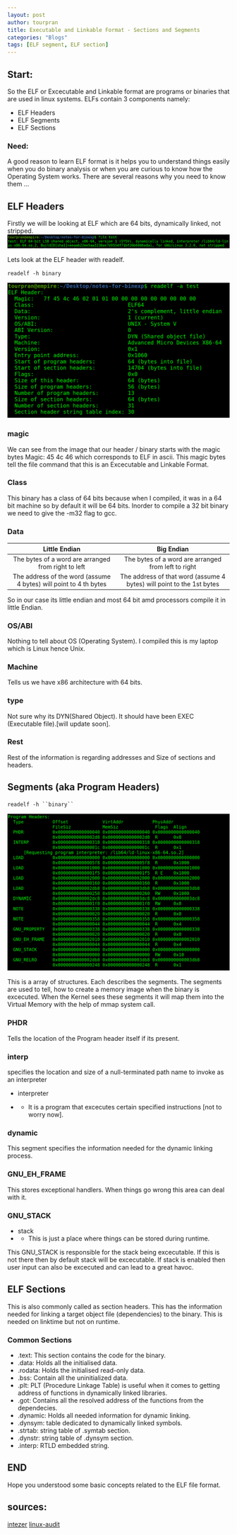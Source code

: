```yaml
---
layout: post
author: tourpran
title: Executable and Linkable Format - Sections and Segments
categories: "Blogs"
tags: [ELF segment, ELF section]
---
```


## Start:

So the ELF or Excecutable and Linkable format are programs or binaries that are used in linux systems. ELFs contain 3 components namely:
* ELF Headers
* ELF Segments
* ELF Sections

### Need:

A good reason to learn ELF format is it helps you to understand things easily when you do binary analysis or when you are curious to know how the Operating System works. There are several reasons why you need to know them ...

## ELF Headers

Firstly we will be looking at ELF which are 64 bits, dynamically linked, not stripped.
![](/assets/images/2.png)

Lets look at the ELF header with readelf. 
```
readelf -h binary
``` 
![](/assets/images/1.png)

### magic
We can see from the image that our header / binary starts with the magic bytes Magic: 45 4c 46 which corresponds to ELF in ascii. This magic bytes tell the file command that this is an Excecutable and Linkable Format. 

### Class
This binary has a class of 64 bits because when I compiled, it was in a 64 bit machine so by default it will be 64 bits. Inorder to compile a 32 bit binary we need to give the -m32 flag to gcc.

### Data

| Little Endian  | Big Endian  |
|:--------------:|:-----------:|
| The bytes of a word are arranged from right to left | The bytes of a word are arranged from left to right |
| The address of the word (assume 4 bytes) will point to 4 th bytes  | The address of that word (assume 4 bytes) will point to the 1st bytes  |   

So in our case its little endian and most 64 bit amd processors compile it in little Endian.

### OS/ABI

Nothing to tell about OS (Operating System). I compiled this is my laptop which is Linux hence Unix.

### Machine

Tells us we have x86 architecture with 64 bits.

### type

Not sure why its DYN(Shared Object). It should have been EXEC (Executable file).[will update soon].

### Rest

Rest of the information is regarding addresses and Size of sections and headers.

## Segments (aka Program Headers)
```
readelf -h ``binary``
```
![](/assets/images/3.png)

This is a array of structures. Each describes the segments. The segments are used to tell, how to create a memory image when the binary is excecuted. When the Kernel sees these segments it will map them into the Virtual Memory with the help of mmap system call.

### PHDR

Tells the location of the Program header itself if its present.

### interp

specifies the location and size of a null-terminated path name to invoke as an interpreter

* interpreter

* * It is a program that excecutes certain specified instructions [not to worry now].

### dynamic

This segment specifies the information needed for the dynamic linking process.

### GNU_EH_FRAME

This stores exceptional handlers. When things go wrong this area can deal with it.

### GNU_STACK

* stack
* * This is just a place where things can be stored during runtime. 

This GNU_STACK is responsible for the stack being excecutable. If this is not there then by default stack will be excecutable. If stack is enabled then user input can also be excecuted and can lead to a great havoc.

## ELF Sections

This is also commonly called as section headers. This has the information needed for linking a target object file (dependencies) to the binary. This is needed on linktime but not on runtime.

### Common Sections
* .text: This section contains the code for the binary.
* .data: Holds all the initialised data.
* .rodata: Holds the initialised read-only data.
* .bss: Contain all the uninitialized data.
* .plt: PLT (Procedure Linkage Table) is useful when it comes to getting address of functions in dynamically linked libraries.
* .got: Contains all the resolved address of the functions from the dependecies.
* .dynamic: Holds all needed information for dynamic linking.
* .dynsym: table dedicated to dynamically linked symbols.
* .strtab: string table of .symtab section.
* .dynstr: string table of .dynsym section.
* .interp: RTLD embedded string.

## END 
Hope you understood some basic concepts related to the ELF file format.

## sources:
[intezer](https://www.intezer.com/blog/research/executable-linkable-format-101-part1-sections-segments/)
[linux-audit](https://linux-audit.com/elf-binaries-on-linux-understanding-and-analysis/#program-headers)